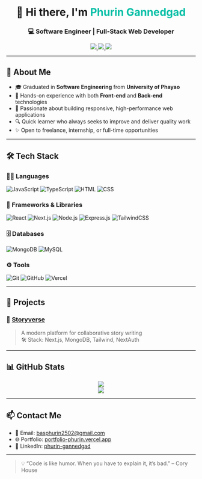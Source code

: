 <h1 align="center">👋 Hi there, I'm <span style="color:#00bfa6">Phurin Gannedgad</span></h1>
<h3 align="center">💻 Software Engineer | Full-Stack Web Developer</h3>

<p align="center">
  <a href="https://portfolio-phurin.vercel.app/" target="_blank">
    <img src="https://img.shields.io/badge/-My Portfolio-00bfa6?style=for-the-badge&logo=vercel&logoColor=white" />
  </a>
  <a href="mailto:basphurin2502@gmail.com">
    <img src="https://img.shields.io/badge/-Gmail-EA4335?style=for-the-badge&logo=gmail&logoColor=white" />
  </a>
  <a href="http://linkedin.com/in/phurin-gannedgad-723b57291" target="_blank">
    <img src="https://img.shields.io/badge/-LinkedIn-0A66C2?style=for-the-badge&logo=linkedin&logoColor=white" />
  </a>
</p>

---

## 🧠 About Me

- 🎓 Graduated in **Software Engineering** from **University of Phayao**
- 🔧 Hands-on experience with both **Front-end** and **Back-end** technologies
- 🌟 Passionate about building responsive, high-performance web applications
- 🔍 Quick learner who always seeks to improve and deliver quality work
- ✨ Open to freelance, internship, or full-time opportunities

---

## 🛠️ Tech Stack

### 👨‍💻 Languages
![JavaScript](https://img.shields.io/badge/JavaScript-F7DF1E?style=flat&logo=javascript&logoColor=black)
![TypeScript](https://img.shields.io/badge/TypeScript-3178C6?style=flat&logo=typescript&logoColor=white)
![HTML](https://img.shields.io/badge/HTML5-E34F26?style=flat&logo=html5&logoColor=white)
![CSS](https://img.shields.io/badge/CSS3-1572B6?style=flat&logo=css3&logoColor=white)

### 🧩 Frameworks & Libraries
![React](https://img.shields.io/badge/React-61DAFB?style=flat&logo=react&logoColor=black)
![Next.js](https://img.shields.io/badge/Next.js-000?style=flat&logo=next.js)
![Node.js](https://img.shields.io/badge/Node.js-339933?style=flat&logo=node.js&logoColor=white)
![Express.js](https://img.shields.io/badge/Express-000?style=flat&logo=express&logoColor=white)
![TailwindCSS](https://img.shields.io/badge/Tailwind_CSS-38B2AC?style=flat&logo=tailwind-css)

### 🗄️ Databases
![MongoDB](https://img.shields.io/badge/MongoDB-47A248?style=flat&logo=mongodb&logoColor=white)
![MySQL](https://img.shields.io/badge/MySQL-005C84?style=flat&logo=mysql&logoColor=white)

### ⚙️ Tools
![Git](https://img.shields.io/badge/Git-F05032?style=flat&logo=git&logoColor=white)
![GitHub](https://img.shields.io/badge/GitHub-181717?style=flat&logo=github)
![Vercel](https://img.shields.io/badge/Vercel-000?style=flat&logo=vercel&logoColor=white)

---

## 🚀 Projects

### 📝 [Storyverse](https://github.com/PhurinGZ/Storyverse)
> A modern platform for collaborative story writing  
> 🛠 Stack: Next.js, MongoDB, Tailwind, NextAuth


---

## 📊 GitHub Stats

<p align="center">
  <img src="https://github-readme-stats.vercel.app/api?username=PhurinGZ&show_icons=true&theme=tokyonight&hide=issues&hide_title=true" />
  <br/>
  <img src="https://github-readme-stats.vercel.app/api/top-langs/?username=PhurinGZ&layout=compact&theme=tokyonight" />
</p>

---

## 📫 Contact Me

- 📧 Email: basphurin2502@gmail.com  
- 🌐 Portfolio: [portfolio-phurin.vercel.app](https://portfolio-phurin.vercel.app)  
- 💼 LinkedIn: [phurin-gannedgad](https://www.linkedin.com/in/phurin-gannedgad-723b57291)

---

> 💡 “Code is like humor. When you have to explain it, it’s bad.” – Cory House

